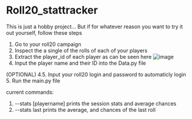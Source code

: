 # Roll20_stattracker
This is just a hobby project...
But if for whatever reason you want to try it out yourself, follow these steps

1. Go to your roll20 campaign
2. Inspect the a single of the rolls of each of your players
3. Extract the player_id of each player
  as can be seen here ![image](https://user-images.githubusercontent.com/48087675/188942486-0ad16ac9-754e-4b19-8dfa-030d1b43ed32.png)
4. Input the player name and their ID into the Data.py file
 
  (OPTIONAL)  4.5. Input your roll20 login and password to automaticly login
5. Run the main.py file

current commands:
  1. --stats [playername]
    prints the session stats and average chances
  2. --stats last
    prints the average, and chances of the last roll
